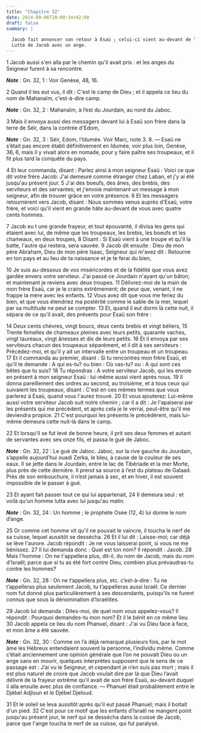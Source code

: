 ```yaml
---
title: "Chapitre 32"
date: 2024-09-06T20:00:34+02:00
draft: false
summary: |
  
  Jacob fait annoncer son retour à Esaü ; celui-ci vient au-devant de lui.
  Lutte de Jacob avec un ange.
---
```



1 Jacob aussi s'en alla par le chemin qu'il avait pris : et les anges du Seigneur furent à sa rencontre.

***Note*** :  Gn. 32, 1 : Voir Genèse, 48, 16.


2 Quand il les eut vus, il dit : C'est le camp de Dieu ; et il appela ce lieu du nom de Mahanaïm, c'est-à-dire camp.

***Note*** :  Gn. 32, 2 : Mahanaïm, à l’est du Jourdain, au nord du Jaboc.

3 Mais il envoya aussi des messagers devant lui à Esaü son frère dans la terre de Séir, dans la contrée d'Edom,

***Note*** :  Gn. 32, 3 : Séir, Edom, l’Idumée. Voir Marc, note 3. 8. ― Esaü ne s’était pas encore établi définitivement en Idumée, voir plus loin, Genèse, 36, 6, mais il y vivait alors en nomade, pour y faire paître ses troupeaux, et il fit plus tard la conquête du pays.


4 Et leur commanda, disant : Parlez ainsi à mon seigneur Esaü : Voici ce que dit votre frère Jacob: J'ai demeuré comme étranger chez Laban, et j'y ai été jusqu'au présent jour. 5 J'ai des boeufs, des ânes, des brebis, des serviteurs et des servantes; et j'envoie maintenant un message à mon seigneur, afin de trouver grâce en votre présence. 6 Et les messagers retournèrent vers Jacob, disant : Nous sommes venus auprès d'Esaü, votre frère, et voici qu'il vient en grande hâte au-devant de vous avec quatre cents hommes.


7 Jacob eu t une grande frayeur, et tout épouvanté, il divisa les gens qui étaient avec lui, de même que les troupeaux, les brebis, les boeufs et les chameaux, en deux troupes, 8 Disant : Si Esaü vient à une troupe et qu'il la batte, l'autre qui restera, sera sauvée. 9 Jacob dit ensuite : Dieu de mon père Abraham, Dieu de mon père Isaac, Seigneur qui m'avez dit : Retourne en ton pays et au lieu de ta naissance et je te ferai du bien,


10 Je suis au-dessous de vos miséricordes et de la fidélité que vous avez gardée envers votre serviteur. J'ai passé ce Jourdain n'ayant qu'un bâton; et maintenant je reviens avec deux troupes. 11 Délivrez-moi de la main de mon frère Esaü, car je le crains extrêmement; de peur que, venant, il ne frappe la mère avec les enfants. 12 Vous avez dit que vous me feriez du bien, et que vous étendriez ma postérité comme le sable de la mer, lequel par sa multitude ne peut se compter. 13 Et, quand il eut dormi là cette nuit, il sépara de ce qu'il avait, des présents pour Esaü son frère :


14 Deux cents chèvres, vingt boucs, deux cents brebis et vingt béliers, 15 Trente femelles de chameaux pleines avec leurs petits, quarante vaches, vingt taureaux, vingt ânesses et dix de leurs petits. 16 Et il envoya par ses serviteurs chacun des troupeaux séparément, et il dit à ses serviteurs : Précédez-moi, et qu'il y ait un intervalle entre un troupeau et un troupeau. 17 Et il commanda au premier, disant : Si tu rencontres mon frère Esaü, et qu'il te demande : A qui es-tu? ou bien : Où vas-tu? ou : A qui sont ces bêtes que tu suis? 18 Tu répondras : A votre serviteur Jacob, qui les envoie en présent à mon seigneur Esaü : lui-même aussi vient après nous. 19 Il donna pareillement des ordres au second, au troisième, et à tous ceux qui suivaient les troupeaux, disant : C'est en ces mêmes termes que vous parlerez à Esaü, quand vous l'aurez trouvé. 20 Et vous ajouterez: Lui-même aussi votre serviteur Jacob suit notre chemin ; car il a dit : Je l'apaiserai par les présents qui me précèdent, et après cela je le
verrai, peut-être qu'il me deviendra propice. 21 C'est pourquoi les présents le précédèrent, mais lui-même demeura cette nuit-là dans le camp.

22 Et lorsqu'il se fut levé de bonne heure, il prit ses deux femmes et autant de servantes avec ses onze fils, et passa le gué de Jaboc.

***Note*** :  Gn. 32, 22 : Le gué de Jaboc. Jaboc, sur la rive gauche du Jourdain, s’appelle aujourd’hui ouadi Zerka, le bleu, à cause de la couleur de ses eaux. Il se jette dans le Jourdain, entre le lac de Tibériade et la mer Morte, plus près de cette dernière. Il prend sa source à l’est du plateau de Galaad. Près de son embouchure, il n’est jamais à sec, et en hiver, il est souvent impossible de le passer à gué.


23 Et ayant fait passer tout ce qui lui appartenait, 24 Il demeura seul : et voilà qu'un homme lutta avec lui jusqu'au matin.

***Note*** :  Gn. 32, 24 : Un homme ; le prophète Osée (12, 4) lui donne le nom d’ange.


25 Or comme cet homme vit qu'il ne pouvait le vaincre, il toucha le nerf de sa cuisse, lequel aussitôt se dessécha. 26 Et il lui dit : Laisse-moi; car déjà se lève l'aurore. Jacob répondit : Je ne vous laisserai point, si vous ne me bénissez. 27 Il lui demanda donc : Quel est ton nom? Il répondit : Jacob. 28 Mais l'homme : On ne t'appellera plus, dit-il, du nom de Jacob, mais du nom d'Israël; parce que si tu as été fort contre Dieu, combien plus prévaudras-tu contre les hommes?

***Note*** :  Gn. 32, 28 : On ne t’appellera plus, etc. c’est-à-dire : Tu ne t’appelleras plus seulement Jacob, tu t’appelleras aussi Israël. Ce dernier nom fut donné plus particulièrement à ses descendants, puisqu’ils ne furent connus que sous la dénomination d’Israélites.

29 Jacob lui demanda : Dites-moi, de quel nom vous appelez-vous? Il répondit : Pourquoi demandes-tu mon nom? Et il le bénit en ce même lieu. 30 Jacob appela ce lieu du nom Phanuel, disant : J'ai vu Dieu face à face, et mon âme a été sauvée.

***Note*** :  Gn. 32, 30 : Comme on l’a déjà remarqué plusieurs fois, par le mot âme les Hébreux entendaient souvent la personne, l’individu même. Comme c’était anciennement une opinion générale que l’on ne pouvait Dieu ou un ange sans en mourir, quelques interprètes supposent que le sens de ce passage est : J’ai vu le Seigneur, et cependant je n’en suis pas mort ; mais il est plus naturel de croire que Jacob voulait dire par là que Dieu l’avait délivré de la frayeur extrême qu’il avait de son frère Esaü, au-devant duquel il alla ensuite avec plus de confiance. ― Phanuel était probablement entre le Djébel Adjloun et le Djébel Djeloud.

31 Et le soleil se leva aussitôt après qu'il eut passé Phanuel; mais il boitait d'un pied. 32 C'est pour ce motif que les enfants d'Israël ne mangent point jusqu'au présent jour, le nerf qui se dessécha dans la cuisse de Jacob, parce que l'ange toucha le nerf de sa cuisse, qui fut paralysé.

